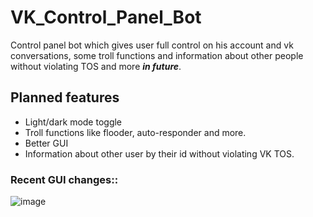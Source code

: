 ﻿# VK_Control_Panel_Bot
Control panel bot which gives user full control on his account and vk conversations, some troll functions and information about other people without violating TOS and more ___in future___.
## Planned features
- Light/dark mode toggle
- Troll functions like flooder, auto-responder and more.
- Better GUI
- Information about other user by their id without violating VK TOS.

### Recent GUI changes::
![image](https://i.imgur.com/Lu1WFoB.png)

